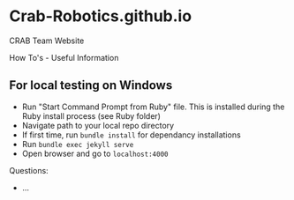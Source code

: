 # Crab-Robotics.github.io
CRAB Team Website

How To's - Useful Information

## For local testing on Windows
* Run "Start Command Prompt from Ruby" file.  This is installed during the Ruby install process (see Ruby folder)
* Navigate path to your local repo directory
* If first time, run `bundle install` for dependancy installations
* Run `bundle exec jekyll serve`
* Open browser and go to `localhost:4000`

Questions:
* ...